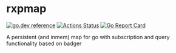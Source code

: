 # rxpmap
[![go.dev reference](https://img.shields.io/badge/go.dev-reference-007d9c?logo=go&logoColor=white&style=flat-square)](https://pkg.go.dev/mod/github.com/Instantan/rxmap)
[![Actions Status](https://github.com/Instantan/rxmap/workflows/Tests/badge.svg)](https://github.com/Instantan/rxmap/actions)
[![Go Report Card](https://goreportcard.com/badge/github.com/Instantan/rxmap)](https://goreportcard.com/report/github.com/Instantan/rxmap)

A persistent (and inmem) map for go with subscription and query functionality based on badger
